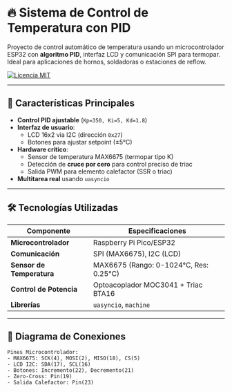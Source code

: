 # 🔥 Sistema de Control de Temperatura con PID

Proyecto de control automático de temperatura usando un microcontrolador ESP32 con **algoritmo PID**, interfaz LCD y comunicación SPI para termopar. Ideal para aplicaciones de hornos, soldadoras o estaciones de reflow.

[![Licencia MIT](https://img.shields.io/badge/Licencia-MIT-green.svg)](https://opensource.org/licenses/MIT)

---

## 🌟 Características Principales
- **Control PID ajustable** (`Kp=350, Ki=5, Kd=1.8`)  
- **Interfaz de usuario**:
  - LCD 16x2 via I2C (dirección `0x27`)  
  - Botones para ajustar setpoint (±5°C)  
- **Hardware crítico**:
  - Sensor de temperatura MAX6675 (termopar tipo K)  
  - Detección de **cruce por cero** para control preciso de triac  
  - Salida PWM para elemento calefactor (SSR o triac)  
- **Multitarea real** usando `uasyncio`  

---

## 🛠️ Tecnologías Utilizadas
| Componente               | Especificaciones                         |
|--------------------------|------------------------------------------|
| **Microcontrolador**     | Raspberry Pi Pico/ESP32                  |
| **Comunicación**         | SPI (MAX6675), I2C (LCD)                 |
| **Sensor de Temperatura**| MAX6675 (Rango: 0-1024°C, Res: 0.25°C)   |
| **Control de Potencia**  | Optoacoplador MOC3041 + Triac BTA16      |
| **Librerías**            | `uasyncio`, `machine`                    |

---

## 📐 Diagrama de Conexiones
```plaintext
Pines Microcontrolador:
- MAX6675: SCK(4), MOSI(2), MISO(18), CS(5)
- LCD I2C: SDA(17), SCL(16)
- Botones: Incremento(22), Decremento(21)
- Zero-Cross: Pin(19)
- Salida Calefactor: Pin(23)
